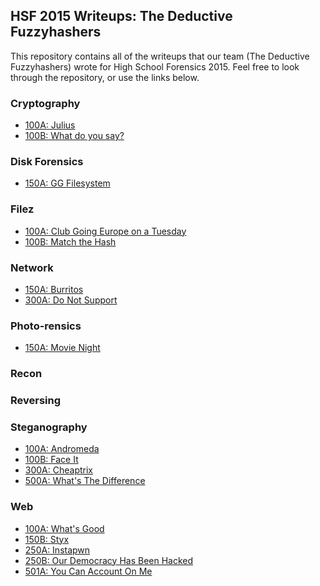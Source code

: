 ## HSF 2015 Writeups: The Deductive Fuzzyhashers
This repository contains all of the writeups that our team (The Deductive Fuzzyhashers)
wrote for High School Forensics 2015. Feel free to look through the repository, or
use the links below.

### Cryptography
- [100A: Julius](crypto/100a-julius.md)
- [100B: What do you say?](crypto/100b-what-do-you-say.md)

### Disk Forensics
- [150A: GG Filesystem](disk/150a-gg-filesystem.md)

### Filez
- [100A: Club Going Europe on a Tuesday](filez/100a-going-europe.md)
- [100B: Match the Hash](filez/100b-match-hash.md)

### Network
- [150A: Burritos](network/150a-burritos.md)
- [300A: Do Not Support](network/300a-do-not-support.md)

### Photo-rensics
- [150A: Movie Night](photo/150a-movie-night.md)

### Recon

### Reversing

### Steganography
- [100A: Andromeda](stego/100a-andromeda.md)
- [100B: Face It](stego/100b-faceit.md)
- [300A: Cheaptrix](stego/300a-cheaptrix)
- [500A: What's The Difference](stego/500a-whats-the-difference.md)

### Web
- [100A: What's Good](web/100a-whats-good.md)
- [150B: Styx](web/150b-styx.md)
- [250A: Instapwn](web/250a-instapwn.md)
- [250B: Our Democracy Has Been Hacked](web/250b-hacked-democracy.md)
- [501A: You Can Account On Me](web/501a-account-on-me.md)
